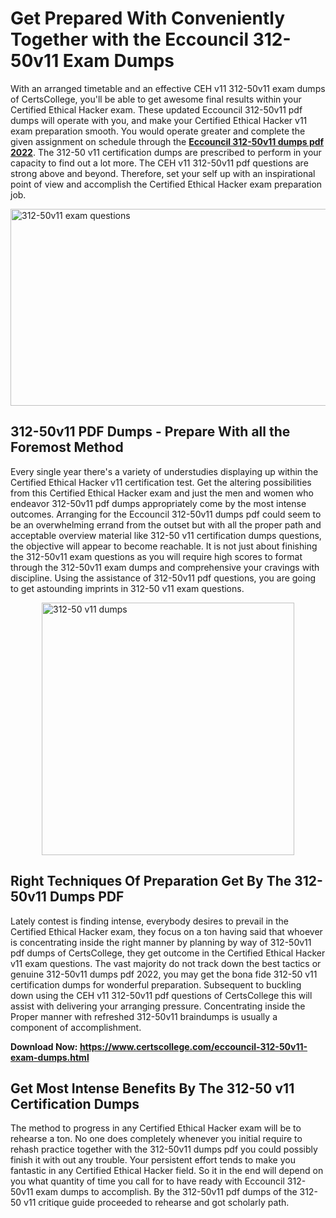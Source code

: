 <h1><strong>Get Prepared With Conveniently Together with the Eccouncil 312-50v11 Exam Dumps&nbsp;</strong></h1>
<p><span style="font-weight: 400;">With an arranged timetable and an effective CEH v11 312-50v11 exam dumps of CertsCollege, you'll be able to get awesome final results within your Certified Ethical Hacker exam. These updated Eccouncil 312-50v11 pdf dumps will operate with you, and make your Certified Ethical Hacker v11 exam preparation smooth. You would operate greater and complete the given assignment on schedule through the <strong><a href="https://www.certscollege.com/eccouncil-312-50v11-exam-dumps.html">Eccouncil 312-50v11 dumps pdf 2022</a></strong>. The 312-50 v11 certification dumps are prescribed to perform in your capacity to find out a lot more. The CEH v11 312-50v11 pdf questions are strong above and beyond. Therefore, set your self up with an inspirational point of view and accomplish the Certified Ethical Hacker exam preparation job.&nbsp;</span></p>
<p><span style="font-weight: 400;"><img style="display: block; margin-left: auto; margin-right: auto;" src="https://i.ibb.co/CPDK3ps/Yellow-and-Blue-Initiative-Blog-Banner.png" alt="312-50v11 exam questions" width="559" height="315" /></span></p>
<h2><strong>312-50v11 PDF Dumps - Prepare With all the Foremost Method</strong></h2>
<p><span style="font-weight: 400;">Every single year there's a variety of understudies displaying up within the Certified Ethical Hacker v11 certification test. Get the altering possibilities from this Certified Ethical Hacker exam and just the men and women who endeavor 312-50v11 pdf dumps appropriately come by the most intense outcomes. Arranging for the Eccouncil 312-50v11 dumps pdf could seem to be an overwhelming errand from the outset but with all the proper path and acceptable overview material like 312-50 v11 certification dumps questions, the objective will appear to become reachable. It is not just about finishing the 312-50v11 exam questions as you will require high scores to format through the 312-50v11 exam dumps and comprehensive your cravings with discipline. Using the assistance of 312-50v11 pdf questions, you are going to get astounding imprints in 312-50 v11 exam questions.</span></p>
<p><span style="font-weight: 400;"><a href="https://tinyurl.com/ydf52wwl"><img style="display: block; margin-left: auto; margin-right: auto;" src="https://i.ibb.co/9tMrhdY/Teacher-Appreciation-Invitation.png" alt="312-50 v11 dumps " width="404" height="404" /></a></span></p>
<h2><strong>Right Techniques Of Preparation Get By The 312-50v11 Dumps PDF</strong></h2>
<p><span style="font-weight: 400;">Lately contest is finding intense, everybody desires to prevail in the Certified Ethical Hacker exam, they focus on a ton having said that whoever is concentrating inside the right manner by planning by way of 312-50v11 pdf dumps of CertsCollege, they get outcome in the Certified Ethical Hacker v11 exam questions. The vast majority do not track down the best tactics or genuine 312-50v11 dumps pdf 2022, you may get the bona fide 312-50 v11 certification dumps for wonderful preparation. Subsequent to buckling down using the CEH v11 312-50v11 pdf questions of CertsCollege this will assist with delivering your arranging pressure. Concentrating inside the Proper manner with refreshed 312-50v11 braindumps is usually a component of accomplishment.</span></p>
<p><span style="font-weight: 400;"><strong>Download Now: <a href="https://www.certscollege.com/eccouncil-312-50v11-exam-dumps.html">https://www.certscollege.com/eccouncil-312-50v11-exam-dumps.html</a></strong></span></p>
<h2><strong>Get Most Intense Benefits By The 312-50 v11 Certification Dumps</strong></h2>
<p><span style="font-weight: 400;">The method to progress in any Certified Ethical Hacker exam will be to rehearse a ton. No one does completely whenever you initial require to rehash practice together with the 312-50v11 dumps pdf you could possibly finish it with out any trouble. Your persistent effort tends to make you fantastic in any Certified Ethical Hacker field. So it in the end will depend on you what quantity of time you call for to have ready with Eccouncil 312-50v11 exam dumps to accomplish. By the 312-50v11 pdf dumps of the 312-50 v11 critique guide proceeded to rehearse and got scholarly path.</span></p>
